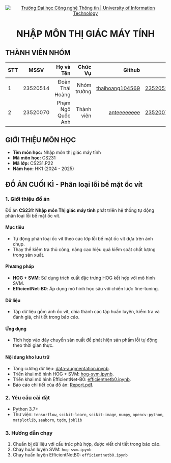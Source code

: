 <!-- Banner -->
<p align="center">
  <a href="https://www.uit.edu.vn/" title="Trường Đại học Công nghệ Thông tin" style="border: none;">
    <img src="https://i.imgur.com/WmMnSRt.png" alt="Trường Đại học Công nghệ Thông tin | University of Information Technology">
  </a>
</p>

<h1 align="center"><b>NHẬP MÔN THỊ GIÁC MÁY TÍNH</b></h>

## THÀNH VIÊN NHÓM
| STT    | MSSV          | Họ và Tên              |Chức Vụ    | Github                                                  | Email                   |
| ------ |:-------------:| ----------------------:|----------:|--------------------------------------------------------:|-------------------------:
| 1      | 23520514      | Đoàn Thái Hoàng        |Nhóm trưởng|[thaihoang104569](https://github.com/thaihoang104569)    |23520514@gm.uit.edu.vn   |
| 2      | 23520070      | Phạm Ngô Quốc Anh      |Thành viên |[anteeeeeeee](https://github.com/anteeeeeeee)            |23520070@gm.uit.edu.vn   |

## GIỚI THIỆU MÔN HỌC
* **Tên môn học:** Nhập môn thị giác máy tính
* **Mã môn học:** CS231
* **Mã lớp:** CS231.P22
* **Năm học:** HK1 (2024 - 2025)
  
## ĐỒ ÁN CUỐI KÌ - Phân loại lỗi bề mặt ốc vít

### 1. Giới thiệu đồ án
Đồ án **CS231: Nhập môn Thị giác máy tính** phát triển hệ thống tự động phân loại lỗi bề mặt ốc vít.
#### Mục tiêu
- Tự động phân loại ốc vít theo các lớp lỗi bề mặt ốc vít dựa trên ảnh chụp.
- Thay thế kiểm tra thủ công, nâng cao hiệu quả kiểm soát chất lượng trong sản xuất.

#### Phương pháp
- **HOG + SVM**: Sử dụng trích xuất đặc trưng HOG kết hợp với mô hình SVM.
- **EfficientNet-B0**: Áp dụng mô hình học sâu với chiến lược fine-tuning.

#### Dữ liệu
- Tập dữ liệu gồm ảnh ốc vít, chia thành các tập huấn luyện, kiểm tra và đánh giá, chi tiết trong báo cáo.

#### Ứng dụng
- Tích hợp vào dây chuyền sản xuất để phát hiện sản phẩm lỗi tự động theo thời gian thực.

#### Nội dung kho lưu trữ
- Tăng cường dữ liệu: [data-augmentation.ipynb](https://github.com/thaihoang104569/CS231.P22/blob/main/Final%20Project/Code/data-augmentation.ipynb).
- Triển khai mô hình HOG + SVM: [hog-svm.ipynb](https://github.com/thaihoang104569/CS231.P22/blob/main/Final%20Project/Code/hog-svm.ipynb).
- Triển khai mô hình EfficientNet-B0: [efficientnetb0.ipynb](https://github.com/thaihoang104569/CS231.P22/blob/main/Final%20Project/Code/efficientnetb0.ipynb).
- Báo cáo chi tiết của đồ án: [Report.pdf](https://github.com/thaihoang104569/CS231.P22/blob/main/Final%20Project/Report.pdf).

### 2. Yêu cầu cài đặt
- Python 3.7+
- Thư viện: `tensorflow`, `scikit-learn`, `scikit-image`, `numpy`, `opencv-python`, `matplotlib`, `seaborn`, `tqdm`, `joblib`

### 3. Hướng dẫn chạy
1. Chuẩn bị dữ liệu với cấu trúc phù hợp, được viết chi tiết trong báo cáo.
3. Chạy huấn luyện SVM: `hog-svm.ipynb`
4. Chạy huấn luyện EfficientNetB0: `efficientnetb0.ipynb`
